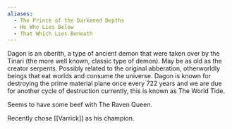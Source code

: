 ```yaml
---
aliases:
  - The Prince of the Darkened Depths
  - He Who Lies Below
  - That Which Lies Beneath
---
```

Dagon is an oberith, a type of ancient demon that were taken over by the Tinari (the more well known, classic type of demon). May be as old as the creator serpents. Possibly related to the original abberation, otherworldly beings that eat worlds and consume the universe. Dagon is known for destroying the prime material plane once every 722 years and we are due for another cycle of destruction currently, this is known as The World Tide.

Seems to have some beef with The Raven Queen.

Recently chose [[Varrick]] as his champion. 